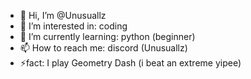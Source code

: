 - 👋 Hi, I’m @Unusuallz
- 👀 I’m interested in: coding
- 🌱 I’m currently learning: python (beginner)
- 📫 How to reach me: discord (Unusuallz)
- ⚡fact: I play Geometry Dash (i beat an extreme yipee)

